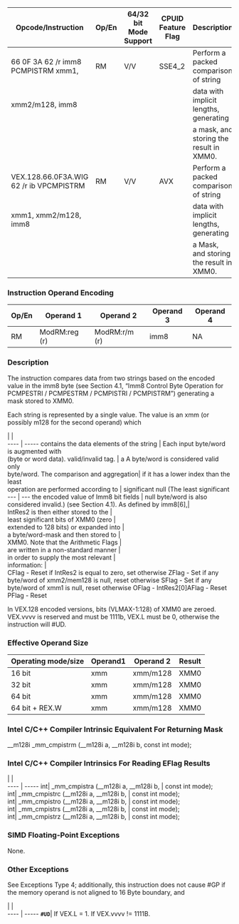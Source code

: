 
 Opcode/Instruction                     | Op/En| 64/32 bit Mode Support| CPUID Feature Flag| Description                            
 ---  | --- | --- | --- | ---
 66 0F 3A 62 /r imm8 PCMPISTRM xmm1,    | RM   | V/V                   | SSE4_2            | Perform a packed comparison of string  
 xmm2/m128, imm8                        |      |                       |                   | data with implicit lengths, generating 
                                        |      |                       |                   | a mask, and storing the result in XMM0.
 VEX.128.66.0F3A.WIG 62 /r ib VPCMPISTRM| RM   | V/V                   | AVX               | Perform a packed comparison of string  
 xmm1, xmm2/m128, imm8                  |      |                       |                   | data with implicit lengths, generating 
                                        |      |                       |                   | a Mask, and storing the result in XMM0.

### Instruction Operand Encoding
 Op/En| Operand 1    | Operand 2    | Operand 3| Operand 4
 ---  | --- | --- | --- | ---
 RM   | ModRM:reg (r)| ModRM:r/m (r)| imm8     | NA       

### Description
The instruction compares data from two strings based on the encoded value in
the imm8 byte (see Section 4.1, “Imm8 Control Byte Operation for PCMPESTRI /
PCMPESTRM / PCMPISTRI / PCMPISTRM”) generating a mask stored to XMM0.

Each string is represented by a single value. The value is an xmm (or possibly
m128 for the second operand) which

   | |  
---- | -----
 contains the data elements of the string | Each input byte/word is augmented with     
 (byte or word data). valid/invalid tag.  | a A byte/word is considered valid only     
 byte/word. The comparison and aggregation| if it has a lower index than the least     
 operation are performed according to     | significant null (The least significant    
 ---  | ---
 the encoded value of Imm8 bit fields     | null byte/word is also considered invalid.)
 (see Section 4.1). As defined by imm8[6],|                                            
 IntRes2 is then either stored to the     |                                            
 least significant bits of XMM0 (zero     |                                            
 extended to 128 bits) or expanded into   |                                            
 a byte/word-mask and then stored to      |                                            
 XMM0. Note that the Arithmetic Flags     |                                            
 are written in a non-standard manner     |                                            
 in order to supply the most relevant     |                                            
 information:                             |                                            
CFlag - Reset if IntRes2 is equal to zero, set otherwise ZFlag - Set if any
byte/word of xmm2/mem128 is null, reset otherwise SFlag - Set if any byte/word
of xmm1 is null, reset otherwise OFlag - IntRes2[0]AFlag - Reset PFlag - Reset
<aside class="notification">
In VEX.128 encoded versions, bits (VLMAX-1:128) of XMM0 are zeroed. VEX.vvvv
is reserved and must be 1111b, VEX.L must be 0, otherwise the instruction will
#UD.
</aside>


### Effective Operand Size
 Operating mode/size| Operand1| Operand 2| Result
 ---  | --- | --- | ---
 16 bit             | xmm     | xmm/m128 | XMM0  
 32 bit             | xmm     | xmm/m128 | XMM0  
 64 bit             | xmm     | xmm/m128 | XMM0  
 64 bit + REX.W     | xmm     | xmm/m128 | XMM0  

### Intel C/C++ Compiler Intrinsic Equivalent For Returning Mask
__m128i _mm_cmpistrm (__m128i a, __m128i b, const int mode);


### Intel C/C++ Compiler Intrinsics For Reading EFlag Results
   | |  
---- | -----
 int| _mm_cmpistra (__m128i a, __m128i b,
    | const int mode);                   
 int| _mm_cmpistrc (__m128i a, __m128i b,
    | const int mode);                   
 int| _mm_cmpistro (__m128i a, __m128i b,
    | const int mode);                   
 int| _mm_cmpistrs (__m128i a, __m128i b,
    | const int mode);                   
 int| _mm_cmpistrz (__m128i a, __m128i b,
    | const int mode);                   

### SIMD Floating-Point Exceptions
None.


### Other Exceptions
See Exceptions Type 4; additionally, this instruction does not cause #GP if
the memory operand is not aligned to 16 Byte boundary, and

   | |  
---- | -----
 **``#UD``**| If VEX.L = 1. If VEX.vvvv != 1111B.
